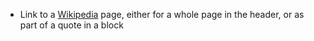 - Link to a [Wikipedia](https://wikipedia.org) page, either for a whole page in the header, or as part of a quote in a block